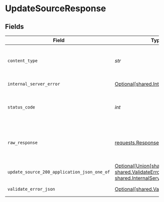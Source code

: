 # UpdateSourceResponse


## Fields

| Field                                                                                                                                             | Type                                                                                                                                              | Required                                                                                                                                          | Description                                                                                                                                       |
| ------------------------------------------------------------------------------------------------------------------------------------------------- | ------------------------------------------------------------------------------------------------------------------------------------------------- | ------------------------------------------------------------------------------------------------------------------------------------------------- | ------------------------------------------------------------------------------------------------------------------------------------------------- |
| `content_type`                                                                                                                                    | *str*                                                                                                                                             | :heavy_check_mark:                                                                                                                                | HTTP response content type for this operation                                                                                                     |
| `internal_server_error`                                                                                                                           | [Optional[shared.InternalServerError]](../../models/shared/internalservererror.md)                                                                | :heavy_minus_sign:                                                                                                                                | Something went wrong                                                                                                                              |
| `status_code`                                                                                                                                     | *int*                                                                                                                                             | :heavy_check_mark:                                                                                                                                | HTTP response status code for this operation                                                                                                      |
| `raw_response`                                                                                                                                    | [requests.Response](https://requests.readthedocs.io/en/latest/api/#requests.Response)                                                             | :heavy_minus_sign:                                                                                                                                | Raw HTTP response; suitable for custom response parsing                                                                                           |
| `update_source_200_application_json_one_of`                                                                                                       | [Optional[Union[shared.Source, shared.ValidateErrorJSON, shared.InternalServerError]]](../../models/operations/updatesource200applicationjson.md) | :heavy_minus_sign:                                                                                                                                | Ok                                                                                                                                                |
| `validate_error_json`                                                                                                                             | [Optional[shared.ValidateErrorJSON]](../../models/shared/validateerrorjson.md)                                                                    | :heavy_minus_sign:                                                                                                                                | Validation Failed                                                                                                                                 |